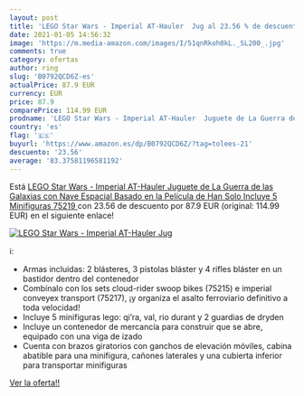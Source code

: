 ```yaml
---
layout: post
title: 'LEGO Star Wars - Imperial AT-Hauler  Jug al 23.56 % de descuento'
date: 2021-01-05 14:56:32
image: 'https://m.media-amazon.com/images/I/51qnRkoh0kL._SL200_.jpg'
comments: true
category: ofertas
author: ring
slug: 'B0792QCD6Z-es'
actualPrice: 87.9 EUR
currency: EUR
price: 87.9
comparePrice: 114.99 EUR
prodname: 'LEGO Star Wars - Imperial AT-Hauler  Juguete de La Guerra de las Galaxias con Nave Espacial Basado en la Película de Han Solo  Incluye 5 Minifiguras  75219 '
country: 'es'
flag: '🇪🇸'
buyurl: 'https://www.amazon.es/dp/B0792QCD6Z/?tag=tolees-21'
descuento: '23.56'
average: '83.37581196581192'
---
```


Está [LEGO Star Wars - Imperial AT-Hauler  Juguete de La Guerra de las Galaxias con Nave Espacial Basado en la Película de Han Solo  Incluye 5 Minifiguras  75219 ](https://www.amazon.es/dp/B0792QCD6Z/?tag=tolees-21) con 23.56 de descuento por 87.9 EUR (original: 114.99 EUR) en el siguiente enlace!

[![LEGO Star Wars - Imperial AT-Hauler  Jug](https://m.media-amazon.com/images/I/51qnRkoh0kL._SL200_.jpg)](https://www.amazon.es/dp/B0792QCD6Z/?tag=tolees-21)

ℹ️:

- Armas incluidas: 2 blásteres, 3 pistolas bláster y 4 rifles bláster en un bastidor dentro del contenedor
- Combínalo con los sets cloud-rider swoop bikes (75215) e imperial conveyex transport (75217), ¡y organiza el asalto ferroviario definitivo a toda velocidad!
- Incluye 5 minifiguras lego: qi’ra, val, rio durant y 2 guardias de dryden
- Incluye un contenedor de mercancía para construir que se abre, equipado con una viga de izado
- Cuenta con brazos giratorios con ganchos de elevación móviles, cabina abatible para una minifigura, cañones laterales y una cubierta inferior para transportar minifiguras

[Ver la oferta!!](https://www.amazon.es/dp/B0792QCD6Z/?tag=tolees-21)
